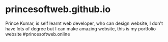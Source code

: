 # princesoftweb.github.io
Prince Kumar, is self learnt web developer, who can design website, I don't have lots of degree but I can make amazing website, this is my portfolio website
#princesoftweb.online
